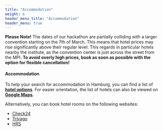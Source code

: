 ```yaml
---
title: "Accommodation"
weight: 6
header_menu_title: "Accommodation"
header_menu: true
---
```



**Please Note!** The dates of our hackathon are partially colliding with a larger convention starting on the 7th of March. This means that hotel prices may rise significantly above their regular level. This regards in particular hotels nearby the institute, as the convention center is just across the street from the MPI. **To avoid overly high prices, book as soon as possible with the option for flexible cancellation!**

#### Accommodation

To help your search for accommodation in Hamburg, you can find a list of **[hotel options](https://owncloud.gwdg.de/index.php/s/c4HlclYFUgFGf9Q)**.
For easier orientation, the list of hotels can also be viewed on **[Google Maps](https://maps.app.goo.gl/NJGnAixVdawyriht8).**

Alternatively, you can book hotel rooms on the following websites:

- [Check24](https://hotel.check24.de/)  
- [Trivago](https://www.trivago.de/en-US?rl=en-US&first_visit=1)  
- [HRS](https://www.hrs.de/)
